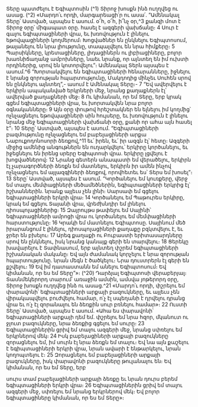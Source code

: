 
Տերը պատժելու է Եգիպտոսին
(^1) Տիրոջ խոսքն ինձ ուղղվեց ու ասաց. (^2) «Մարդո՛ւ որդի, մարգարեացի՛ր ու ասա՛. “Ամենակալ Տերը՝ Աստված,
այսպես է ասում. օ՜հ, օ՜հ, ի՜նչ օր,^3 քանզի մոտ է Տիրոջ օրը՝ միգապատ օրը. հասել է ազգերի վախճանը։ 4 Սուր է գալու
եգիպտացիների վրա, եւ խռովություն է լինելու եթովպացիների կողմերում։ Խոցվածներ են ընկնելու Եգիպտոսում,
թալանելու են նրա լիությունը, տապալվելու են նրա հիմքերը։ 5 Պարսիկները, կրետացիները, լիդացիներն ու
լիբիացիները, բոլոր խառնիճաղանջ ամբոխները, նաեւ նրանք, որ այնտեղ են իմ ուխտի որդիներից, սրով են
կոտորվելու”։ Ամենակալ Տերն այսպես է ասում.^6 “Խորտակվելու են եգիպտացիների հենարանները, իջնելու է նրանց
զորության հպարտությունը, Մակդոդից մինչեւ Սուհեն սրով են ընկնելու այնտեղ”,- ասում է Ամենակալ Տերը։- 7 “Եվ
ավերվելու է երկիրն ապականված երկրների մեջ, նրանց քաղաքներն էլ՝ ավերված քաղաքների մեջ։ 8 Ու կիմանան, որ
եմ Տերը, երբ կրակ գցեմ եգիպտացիների վրա, եւ խորտակվեն նրա բոլոր օգնականները։ 9 Այն օրը փութով հրեշտակներ
են ելնելու իմ կողմից՝ ոչնչացնելու եթովպացիների սին հույսերը, եւ խռովություն է լինելու նրանց մեջ եգիպտացիների
վախճանի օրը, քանի որ ահա այն հասել է”։ 10 Տերը՝ Աստված, այսպես է ասում. “Եգիպտացիների բազմությունը
ոչնչացնելու եմ բաբելացիների արքա Նաբուքոդոնոսորի ձեռքով,^11 եւ՛ իրեն, եւ՛ իր ազգն էլ՝ հետը։ Ազգերի միջից ամենից
անգութներն են ուղարկվելու՝ երկիրը կործանելու, եւ իջեցնելու են իրենց սրերը Եգիպտոսի վրա. երկիրը լցվելու է
խոցվածներով։ 12 Նրանց գետերն անապատի եմ վերածելու, երկիրն էլ չարագործների ձեռքն եմ մատնելու, երկիրն իր
ամեն ինչով ոչնչացնելու եմ այլազգիների ձեռքով, որովհետեւ ես՝ Տերս եմ խոսել”։ 13 Տերը՝ Աստված, այսպես է ասում.
“Կործանելու եմ կուռքերը, վերջ եմ տալու մեմփացիների մեծամեծներին, եգիպտացիների երկրից էլ՝ իշխաններին.
նրանք այլեւս չեն լինի։ Սարսափ եմ գցելու եգիպտացիների երկրի վրա։ 14 Կործանելու եմ Պաթուրես երկիրը, կրակ եմ
գցելու Տայանի վրա, վրեժխնդիր եմ լինելու դիոսպոլացիներից։ 15 Զայրույթս թափելու եմ Սայինի՝ եգիպտացիների
ամրոցի վրա ու կործանելու եմ մեմփացիների հարստությունը։ 16 Կրակի եմ մատնելու Եգիպտոսը. Սայինում մեծ
իրարանցում է լինելու, դիոսպոլացիների քաղաքը բզկտվելու է, եւ ջրեր են բխելու։ 17 Արեգ քաղաքի ու Բուբաստի
երիտասարդները սրով են ընկնելու, իսկ նրանց կանայք գերի են տարվելու։ 18 Ցերեկը խավարելու է Տափնասում, երբ
այնտեղ փշրեմ եգիպտացիների իշխանական մականը։ Եվ այն ժամանակ կորչելու է նրա զորության հպարտությունը.
նրան մեգն է ծածկելու։ Նրա դուստրերն էլ գերի են քշվելու։ 19 Եվ իմ դատաստանն եմ անելու Եգիպտոսում։ Եվ կիմանան,
որ ես եմ Տերը”»։
(^20) Դարձյալ Եգիպտոսի վերաբերյալ։ Տասնմեկերորդ տարում՝ առաջին ամսին, ամսվա յոթերորդ օրը, Տիրոջ խոսքն
ուղղվեց ինձ ու ասաց.^21 «Մարդո՛ւ որդի, փշրելու եմ փարավոնի՝ եգիպտացիների արքայի բազուկները, եւ այլեւս չեն
վիրակապվելու բուժվելու համար, ո՛չ էլ սպեղանի է դրվելու դրանց վրա եւ ո՛չ էլ զորանալու են ձեռքին սուր բռնելու
համար»։ 22 Ուստի Տերը՝ Աստված, այսպես է ասում. «Ահա ես փարավոնի՝ եգիպտացիների արքայի դեմ եմ. փշրելու եմ
նրա հզոր, մկանուտ ու ջլուտ բազուկները, նրա ձեռքից գցելու եմ սուրը։ 23 Եգիպտացիներին ցրիվ եմ տալու ազգերի մեջ,
նրանց սփռելու եմ երկրներով մեկ։ 24 Իսկ բաբելացիների արքայի բազուկները զորացնելու եմ, իմ սուրն էլ նրա ձեռքն եմ
տալու։ Եվ նա այն քաշելու է եգիպտացիների երկրի վրա, նրան ավարի է ենթարկելու, նրան կողոպտելու է։ 25 Զորացնելու
եմ բաբելացիների արքայի բազուկները, իսկ փարավոնի բազուկները թուլանալու են։ Եվ կիմանան, որ ես եմ Տերը, երբ


սուրս տամ բաբելացիների արքայի ձեռքը եւ նրան դուրս բերեմ եգիպտացիների երկրի վրա։ 26 Եգիպտացիներին ցրիվ
եմ տալու ազգերի մեջ, սփռելու եմ նրանց երկրներով մեկ։ Եվ բոլոր եգիպտացիները կիմանան, որ ես եմ Տերը»։
